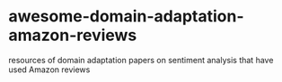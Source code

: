 # awesome-domain-adaptation-amazon-reviews
resources of domain adaptation papers on sentiment analysis that have used Amazon reviews
